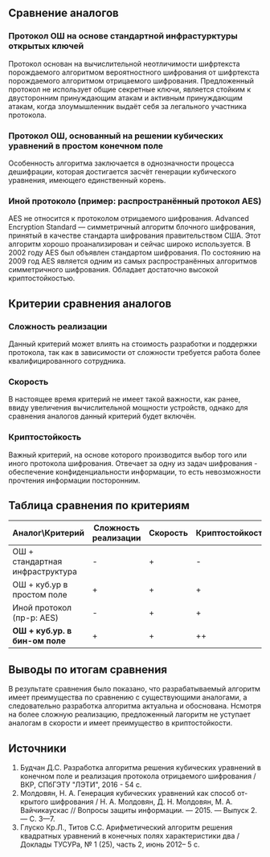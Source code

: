 ## Сравнение аналогов
### Протокол ОШ на основе стандартной инфрастурктуры открытых ключей
Протокол основан на вычислительной неотличимости шифртекста порождаемого алгоритмом вероятностного шифрования от шифртекста порождаемого алгоритмом отрицаемого шифрования. Предложенный протокол не использует общие секретные ключи, является стойким к двусторонним принуждающим атакам и активным принуждающим атакам, когда злоумышленник выдаёт себя за легального участника протокола.
### Протокол ОШ, основанный на решении кубических уравнений в простом конечном поле
Особенность алгоритма заключается в однозначности процесса дешифрации, которая достигается засчёт генерации кубического уравнения, имеющего единственный корень.
### Иной протоколо (пример: распространённый протокол AES)
AES не относится к протоколом отрицаемого шифрования. Advanced Encryption Standard — симметричный алгоритм блочного шифрования, принятый в качестве стандарта шифрования правительством США. Этот алгоритм хорошо проанализирован и сейчас широко используется. В 2002 году AES был объявлен стандартом шифрования. По состоянию на 2009 год AES является одним из самых распространённых алгоритмов симметричного шифрования. Обладает достаточно высокой криптостойкостью.
## Критерии сравнения аналогов
### Сложность реализации
Данный критерий может влиять на стоимость разработки и поддержки протокола, так как в зависимости от сложности требуется работа более квалифицированного сотрудника.
### Скорость
В настоящее время критерий не имеет такой важности, как ранее, ввиду увеличения вычислительной мощности устройств, однако для сравнения аналогов данный критерий будет включён. 
### Криптостойкость
Важный критерий, на основе которого производится выбор того или иного протокола шифрования. Отвечает за одну из задач шифрования - обеспечение конфиденциальности информации, то есть невозможности прочтения информации посторонним.
## Таблица сравнения по критериям
Аналог\Критерий | Сложность реализации | Скорость | Криптостойкость 
--------------- | -------------------- | -------- | ---------------
ОШ + стандартная инфраструктура | - | + | -
ОШ + куб.ур в простом поле | + | + | +
Иной протокол (пр-р: AES) | - | + | +
**ОШ + куб.ур. в бин-ом поле** | + | + | ++
## Выводы по итогам сравнения
В результате сравнения было показано, что разрабатываемый алгоритм имеет преимущества по сравнению с существующими аналогами, 
а следовательно разработка алгоритма актуальна и обоснована. Нсмотря на более сложную реализацию, 
предложенный лагоритм не уступает аналогам в скорости и имеет преимущество в криптостойкости.
## Источники
1. Будчан Д.С. Разработка алгоритма решения кубических уравнений в конечном поле и реализация протокола отрицаемого шифрования / 
ВКР, СПбГЭТУ "ЛЭТИ", 2016 - 54 с.
2. Молдовян, Н. А. Генерация кубических уравнений как способ от-крытого шифрования / 
Н. А. Молдовян, Д. Н. Молдовян, М. А. Вайчикаускас  // Вопросы защиты информации. — 2015. — Выпуск 2. — С. 3—7.
3. Глуско Кр.Л., Титов С.С. Арифметический алгоритм решения квадратных уравнений в конечных полях характеристики два / 
Доклады ТУСУРа, № 1 (25), часть 2, июнь 2012– 5 с.
